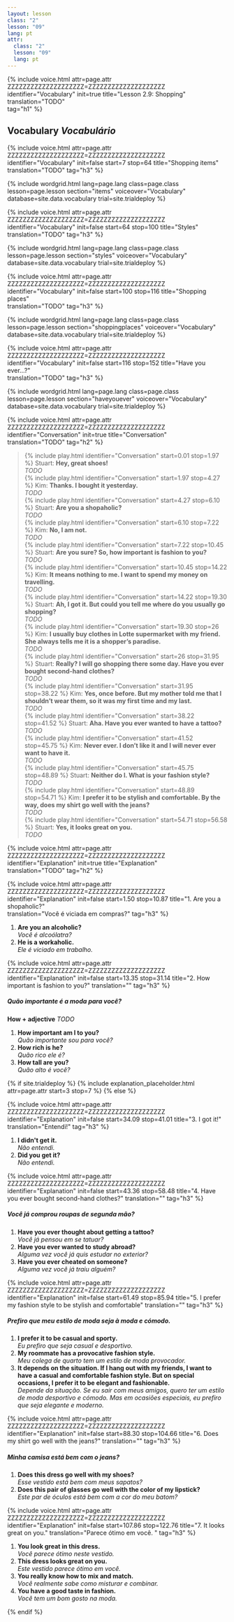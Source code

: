 ```yaml
---
layout: lesson
class: "2"
lesson: "09"
lang: pt
attr:
  class: "2"
  lesson: "09"
  lang: pt
---
```


{%  include voice.html attr=page.attr        ZZZZZZZZZZZZZZZZZZZZ=ZZZZZZZZZZZZZZZZZZZZ
	identifier="Vocabulary"  init=true
	title="Lesson 2.9: Shopping"  
	translation="TODO"      
    tag="h1" %}


## Vocabulary   *Vocabulário*

{%  include voice.html attr=page.attr    ZZZZZZZZZZZZZZZZZZZZ=ZZZZZZZZZZZZZZZZZZZZ
	identifier="Vocabulary"  init=false start=7 stop=64
	title="Shopping items"        
	translation="TODO"
    tag="h3" %}


{% include wordgrid.html lang=page.lang
		class=page.class 
		lesson=page.lesson 
		section="items"
		voiceover="Vocabulary"
		database=site.data.vocabulary 
		trial=site.trialdeploy %}

{%  include voice.html attr=page.attr    ZZZZZZZZZZZZZZZZZZZZ=ZZZZZZZZZZZZZZZZZZZZ
	identifier="Vocabulary"  init=false start=64 stop=100
	title="Styles"        
	translation="TODO"
    tag="h3" %}


{% include wordgrid.html lang=page.lang
		class=page.class 
		lesson=page.lesson 
		section="styles"
		voiceover="Vocabulary"
		database=site.data.vocabulary 
		trial=site.trialdeploy %}


{%  include voice.html attr=page.attr    ZZZZZZZZZZZZZZZZZZZZ=ZZZZZZZZZZZZZZZZZZZZ
	identifier="Vocabulary"  init=false start=100 stop=116
	title="Shopping places"        
	translation="TODO"
    tag="h3" %}


{% include wordgrid.html lang=page.lang
		class=page.class 
		lesson=page.lesson 
		section="shoppingplaces"
		voiceover="Vocabulary"
		database=site.data.vocabulary 
		trial=site.trialdeploy %}

{%  include voice.html attr=page.attr    ZZZZZZZZZZZZZZZZZZZZ=ZZZZZZZZZZZZZZZZZZZZ
	identifier="Vocabulary"  init=false start=116 stop=152
	title="Have you ever...?"        
	translation="TODO"
    tag="h3" %}

{% include wordgrid.html lang=page.lang
		class=page.class 
		lesson=page.lesson 
		section="haveyouever"
		voiceover="Vocabulary"
		database=site.data.vocabulary 
		trial=site.trialdeploy %}


{%  include voice.html attr=page.attr    ZZZZZZZZZZZZZZZZZZZZ=ZZZZZZZZZZZZZZZZZZZZ
	identifier="Conversation"  init=true
	title="Conversation"        
	translation="TODO"
    tag="h2" %}


> {% include play.html identifier="Conversation" start=0.01 stop=1.97 %} Stuart: **Hey, great shoes!**  
*TODO*   
> {% include play.html identifier="Conversation" start=1.97 stop=4.27 %} Kim: **Thanks. I bought it yesterday.**   
*TODO*    
> {% include play.html identifier="Conversation" start=4.27 stop=6.10 %} Stuart: **Are you a shopaholic?**   
*TODO*   
> {% include play.html identifier="Conversation" start=6.10 stop=7.22 %} Kim: **No, I am not.**   
*TODO*   
> {% include play.html identifier="Conversation" start=7.22 stop=10.45 %} Stuart: **Are you sure? So, how important is fashion to you?**   
*TODO*    
> {% include play.html identifier="Conversation" start=10.45 stop=14.22 %} Kim: **It means nothing to me. I want to spend my money on travelling.**   
*TODO*    
> {% include play.html identifier="Conversation" start=14.22 stop=19.30 %} Stuart: **Ah, I got it. But could you tell me where do you usually go shopping?**    
*TODO*    
> {% include play.html identifier="Conversation" start=19.30 stop=26 %} Kim: **I usually buy clothes in Lotte supermarket with my friend. She always tells me it is a shopper’s paradise.**    
*TODO*    
> {% include play.html identifier="Conversation" start=26 stop=31.95 %} Stuart: **Really? I will go shopping there some day. Have you ever bought second-hand clothes?**    
*TODO*    
> {% include play.html identifier="Conversation" start=31.95 stop=38.22 %} Kim: **Yes, once before. But my mother told me that I shouldn’t wear them, so it was my first time and my last.**    
*TODO*    
> {% include play.html identifier="Conversation" start=38.22 stop=41.52 %} Stuart: **Aha. Have you ever wanted to have a tattoo?**    
*TODO*    
> {% include play.html identifier="Conversation" start=41.52 stop=45.75 %} Kim: **Never ever. I don’t like it and I will never ever want to have it.**   
*TODO*    
> {% include play.html identifier="Conversation" start=45.75 stop=48.89 %} Stuart: **Neither do I. What is your fashion style?**    
*TODO*    
> {% include play.html identifier="Conversation" start=48.89 stop=54.71 %} Kim: **I prefer it to be stylish and comfortable. By the way, does my shirt go well with the jeans?**    
*TODO*    
> {% include play.html identifier="Conversation" start=54.71 stop=56.58 %} Stuart: **Yes, it looks great on you.**  
*TODO*   


{%  include voice.html attr=page.attr    ZZZZZZZZZZZZZZZZZZZZ=ZZZZZZZZZZZZZZZZZZZZ
	identifier="Explanation"  init=true
	title="Explanation"        
	translation="TODO"
    tag="h2" %}

{%  include voice.html attr=page.attr    ZZZZZZZZZZZZZZZZZZZZ=ZZZZZZZZZZZZZZZZZZZZ
	identifier="Explanation"  init=false start=1.50 stop=10.87 
	title="1. Are you a shopaholic?"        
	translation="Você é viciada em compras?"
    tag="h3" %}

1. **Are you an alcoholic?**  
*Você é alcoólatra?*   
2. **He is a workaholic.**  
*Ele é viciado em trabalho.*   

{%  include voice.html attr=page.attr    ZZZZZZZZZZZZZZZZZZZZ=ZZZZZZZZZZZZZZZZZZZZ
	identifier="Explanation"  init=false start=13.35 stop=31.14
	title="2. How important is fashion to you?"
	translation=""
    tag="h3" %}
##### Quão importante é a moda para você?
**How + adjective**     *TODO*

1. **How important am I to you?**  
*Quão importante sou para você?*    
2. **How rich is he?**  
*Quão rico ele é?*    
3. **How tall are you?**  
*Quão alto é você?*    

{% if site.trialdeploy %}
	{% include explanation_placeholder.html  attr=page.attr     start=3 stop=7 %}
	{% else %}

{%  include voice.html attr=page.attr    ZZZZZZZZZZZZZZZZZZZZ=ZZZZZZZZZZZZZZZZZZZZ
	identifier="Explanation"  init=false start=34.09 stop=41.01
	title="3. I got it!"
	translation="Entendi!"
    tag="h3" %}

1. **I didn't get it.**  
*Não entendi.*   
2. **Did you get it?**  
*Não entendi.*   

{%  include voice.html attr=page.attr    ZZZZZZZZZZZZZZZZZZZZ=ZZZZZZZZZZZZZZZZZZZZ
	identifier="Explanation"  init=false start=43.36 stop=58.48
	title="4. Have you ever bought second-hand clothes?"
	translation=""
    tag="h3" %}
##### *Você já comprou roupas de segunda mão?*
1. **Have you ever thought about getting a tattoo?**  
*Você já pensou em se tatuar?*   
2. **Have you ever wanted to study abroad?**  
*Alguma vez você já quis estudar no exterior?*   
3. **Have you ever cheated on someone?**   
*Alguma vez você já traiu alguém?*   

{%  include voice.html attr=page.attr    ZZZZZZZZZZZZZZZZZZZZ=ZZZZZZZZZZZZZZZZZZZZ
	identifier="Explanation"  init=false start=61.49 stop=85.94 
	title="5. I prefer my fashion style to be stylish and comfortable"
	translation=""
    tag="h3" %}
##### *Prefiro que meu estilo de moda seja à moda e cómodo.*
1. **I prefer it to be casual and sporty.**  
*Eu prefiro que seja casual e desportivo.*   
2. **My roommate has a provocative fashion style.**  
*Meu colega de quarto tem um estilo de moda provocador.*    
3. **It depends on the situation. If I hang out with my friends, I want to have a casual and comfortable fashion style. But on special occasions, I prefer it to be elegant and fashionable.**  
*Depende da situação. Se eu sair com meus amigos, quero ter um estilo de moda desportivo e cómodo. Mas em ocasiões especiais, eu prefiro que seja elegante e moderno.*   

{%  include voice.html attr=page.attr    ZZZZZZZZZZZZZZZZZZZZ=ZZZZZZZZZZZZZZZZZZZZ
	identifier="Explanation"  init=false  start=88.30 stop=104.66
	title="6. Does my shirt go well with the jeans?"
	translation=""
    tag="h3" %}
##### *Minha camisa está bem com o jeans?*
1. **Does this dress go well with my shoes?**  
*Esse vestido está bem com meus sapatos?*   
2. **Does this pair of glasses go well with the color of my lipstick?**  
*Este par de óculos está bem com a cor do meu batom?*  

{%  include voice.html attr=page.attr    ZZZZZZZZZZZZZZZZZZZZ=ZZZZZZZZZZZZZZZZZZZZ
	identifier="Explanation"  init=false start=107.86 stop=122.76
	title="7. It looks great on you."
	translation="Parece ótimo em você. "
    tag="h3" %}

1. **You look great in this dress.**  
*Você parece ótimo neste vestido.*   
2. **This dress looks great on you.**  
*Este vestido parece ótimo em você.*   
3. **You really know how to mix and match.**  
*Você realmente sabe como misturar e combinar.*    
4. **You have a good taste in fashion.**  
*Você tem um bom gosto na moda.*    

{% endif %}